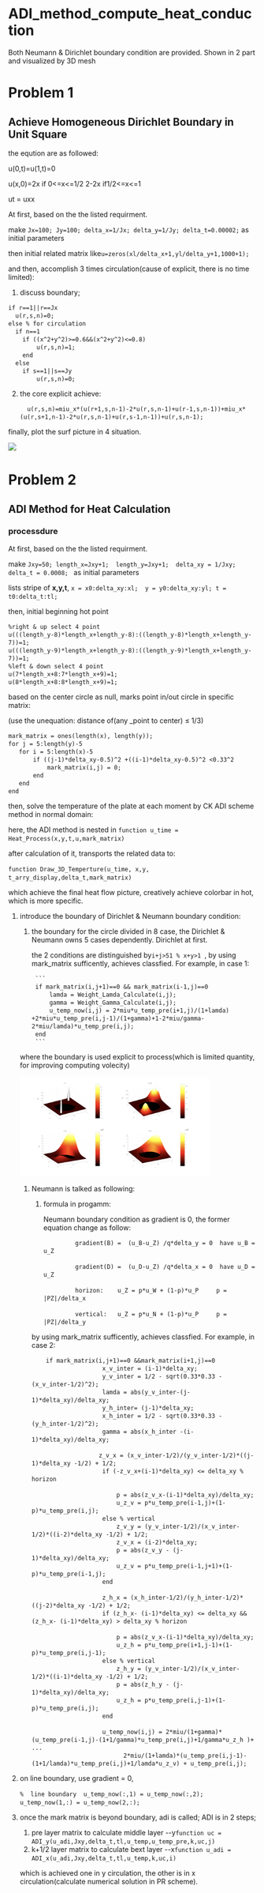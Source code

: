 # ADI_method_compute_heat_conduction
Both Neumann &amp; Dirichlet boundary condition are provided. Shown in 2 part and visualized by 3D mesh
# Problem 1
## Achieve Homogeneous Dirichlet Boundary in Unit Square

the eqution are as followed:

u(0,t)=u(1,t)=0

u(x,0)=2x if 0<=x<=1/2 2-2x if1/2<=x<=1

ut = uxx

At first, based on the the listed requirment.

make ``Jx=100;
Jy=100;
delta_x=1/Jx;
delta_y=1/Jy;
delta_t=0.00002;`` as initial parameters

then initial related matrix like``u=zeros(xl/delta_x+1,yl/delta_y+1,1000+1);``

and then, accomplish 3 times circulation(cause of explicit, there is no time limited):

1. discuss boundary;
```
if r==1||r==Jx
  u(r,s,n)=0;  
else % for circulation
  if n==1
    if ((x^2+y^2)>=0.6&&(x^2+y^2)<=0.8)
        u(r,s,n)=1;
    end 
  else
    if s==1||s==Jy
        u(r,s,n)=0;
```
2. the core explicit achieve:
   ```
     u(r,s,n)=miu_x*(u(r+1,s,n-1)-2*u(r,s,n-1)+u(r-1,s,n-1))+miu_x*(u(r,s+1,n-1)-2*u(r,s,n-1)+u(r,s-1,n-1))+u(r,s,n-1); 
   ```
finally, plot the surf picture in 4 situation.

<img src="/result/question1.bmp" width = "80%" /> 

# Problem 2 
## ADI Method for Heat Calculation

### processdure

At first, based on the the listed requirment.

make ``Jxy=50; length_x=Jxy+1; 
 length_y=Jxy+1; 
delta_xy = 1/Jxy;  
delta_t = 0.0008; `` as initial parameters

lists stripe of **x,y,t**,  ``x = x0:delta_xy:xl; 
y = y0:delta_xy:yl;
t = t0:delta_t:tl;``

then, initial beginning hot point
```
%right & up select 4 point 
u(((length_y-8)*length_x+length_y-8):((length_y-8)*length_x+length_y-7))=1;
u(((length_y-9)*length_x+length_y-8):((length_y-9)*length_x+length_y-7))=1;
%left & down select 4 point
u(7*length_x+8:7*length_x+9)=1;
u(8*length_x+8:8*length_x+9)=1;
```
 based on the center circle as null, marks point in/out circle in specific matrix:

 (use the unequation: distance of(any _point to center) ≤ 1/3)
 ```
mark_matrix = ones(length(x), length(y));
for j = 5:length(y)-5
    for i = 5:length(x)-5
        if ((j-1)*delta_xy-0.5)^2 +((i-1)*delta_xy-0.5)^2 <0.33^2
            mark_matrix(i,j) = 0; 
        end
    end
end
 ```
then, solve the temperature of the plate at each moment by CK ADI scheme method in normal domain:

here, the ADI method is nested in ``function u_time = Heat_Process(x,y,t,u,mark_matrix)``

after calculation of it, transports the related data to:

 ``function Draw_3D_Temperture(u_time, x,y, t_arry_display,delta_t,mark_matrix)``

 which achieve the final heat flow picture, creatively achieve colorbar in hot, which is more specific.

1. introduce the boundary of Dirichlet & Neumann boundary condition:
    
    1. the boundary for the circle divided in 8 case, the Dirichlet & Neumann owns 5 cases dependently.
        Dirichlet at first.
        
        the 2 conditions are distinguished by``i+j>51 % x+y>1 ``, by using mark_matrix sufficently, 
       achieves classfied. For example, in case 1:

            ```
            if mark_matrix(i,j+1)==0 && mark_matrix(i-1,j)==0                      
                lamda = Weight_Lamda_Calculate(i,j);
                gamma = Weight_Gamma_Calculate(i,j);
                u_temp_now(i,j) = 2*miu*u_temp_pre(i+1,j)/(1+lamda) +2*miu*u_temp_pre(i,j-1)/(1+gamma)+1-2*miu/gamma-2*miu/lamda)*u_temp_pre(i,j);
            end
            ```
    where the boundary is used explicit to process(which is limited quantity, for improving computing volecity)
    
    <img src="/result/heat_adi.png" width = "80%" /> 
      
    1. Neumann is talked as following:
          
       1. formula in progamm:
      
             Neumann boundary condition
                       as gradient is 0,  the former equation change as follow:

                       gradient(B) =  (u_B-u_Z) /q*delta_y = 0  have u_B = u_Z

                       gradient(D) =  (u_D-u_Z) /q*delta_x = 0  have u_D = u_Z

                       horizon:    u_Z = p*u_W + (1-p)*u_P     p = |PZ|/delta_x

                       vertical:   u_Z = p*u_N + (1-p)*u_P     p = |PZ|/delta_y	

         by using mark_matrix sufficently, 
       achieves classfied. For example, in case 2:

        ```
            if mark_matrix(i,j+1)==0 &&mark_matrix(i+1,j)==0 
                            x_v_inter = (i-1)*delta_xy;                        
                            y_v_inter = 1/2 - sqrt(0.33*0.33 - (x_v_inter-1/2)^2);                       
                            lamda = abs(y_v_inter-(j-1)*delta_xy)/delta_xy;
                            y_h_inter= (j-1)*delta_xy;                        
                            x_h_inter = 1/2 - sqrt(0.33*0.33 - (y_h_inter-1/2)^2);
                            gamma = abs(x_h_inter -(i-1)*delta_xy)/delta_xy;

                           z_v_x = (x_v_inter-1/2)/(y_v_inter-1/2)*((j-1)*delta_xy -1/2) + 1/2;
                            if (-z_v_x+(i-1)*delta_xy) <= delta_xy %  horizon

                                p = abs(z_v_x-(i-1)*delta_xy)/delta_xy;
                                u_z_v = p*u_temp_pre(i-1,j)+(1-p)*u_temp_pre(i,j);
                            else % vertical 
                                z_v_y = (y_v_inter-1/2)/(x_v_inter-1/2)*((i-2)*delta_xy -1/2) + 1/2;
                                z_v_x = (i-2)*delta_xy;
                                p = abs(z_v_y - (j-1)*delta_xy)/delta_xy;
                                u_z_v = p*u_temp_pre(i-1,j+1)+(1-p)*u_temp_pre(i-1,j);
                            end
                            
                            z_h_x = (x_h_inter-1/2)/(y_h_inter-1/2)*((j-2)*delta_xy -1/2) + 1/2;                           
                            if (z_h_x- (i-1)*delta_xy) <= delta_xy &&(z_h_x- (i-1)*delta_xy) > delta_xy % horizon
                                
                                p = abs(z_v_x-(i-1)*delta_xy)/delta_xy;
                                u_z_h = p*u_temp_pre(i+1,j-1)+(1-p)*u_temp_pre(i,j-1);
                            else % vertical 
                                z_h_y = (y_v_inter-1/2)/(x_v_inter-1/2)*((i-1)*delta_xy -1/2) + 1/2;
                                p = abs(z_h_y - (j-1)*delta_xy)/delta_xy;
                                u_z_h = p*u_temp_pre(i,j-1)+(1-p)*u_temp_pre(i,j);
                            end
                            
                            u_temp_now(i,j) = 2*miu/(1+gamma)*(u_temp_pre(i-1,j)-(1+1/gamma)*u_temp_pre(i,j)+1/gamma*u_z_h )+ ...
                                  2*miu/(1+lamda)*(u_temp_pre(i,j-1)-(1+1/lamda)*u_temp_pre(i,j)+1/lamda*u_z_v) + u_temp_pre(i,j);
       ```
2. on line boundary, use gradient = 0, 
   
   ``%  line boundary 
        u_temp_now(:,1) = u_temp_now(:,2);
        u_temp_now(1,:) = u_temp_now(2,:);`` 
3. once the mark matrix is beyond boundary, adi is called; ADI is in 2 steps;
   1. pre layer matrix to calculate middle layer --y``function uc = ADI_y(u_adi,Jxy,delta_t,tl,u_temp,u_temp_pre,k,uc,j)``
   2. k+1/2 layer matrix to calculate bext layer --x``function u_adi = ADI_x(u_adi,Jxy,delta_t,tl,u_temp,k,uc,i)``
   
   which is achieved one in y circulation, the other is in x circulation(calculate numerical solution in PR scheme).
